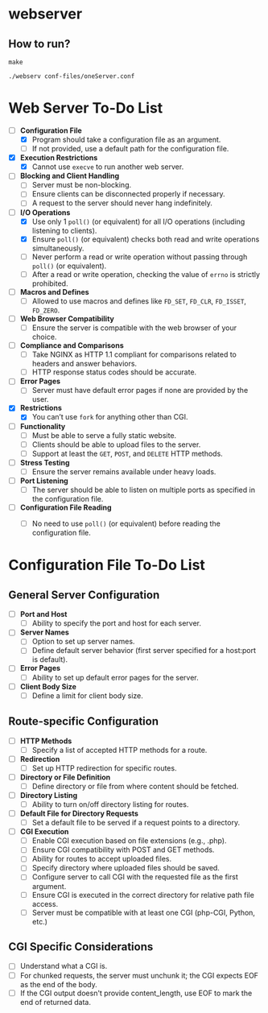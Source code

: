 # webserver

## How to run?

```
make

./webserv conf-files/oneServer.conf
```


# Web Server To-Do List

- [ ] **Configuration File**
  - [x] Program should take a configuration file as an argument.
  - [ ] If not provided, use a default path for the configuration file.

- [x] **Execution Restrictions**
  - [x] Cannot use `execve` to run another web server.

- [ ] **Blocking and Client Handling**
  - [ ] Server must be non-blocking.
  - [ ] Ensure clients can be disconnected properly if necessary.
  - [ ] A request to the server should never hang indefinitely.

- [ ] **I/O Operations**
  - [x] Use only 1 `poll()` (or equivalent) for all I/O operations (including listening to clients).
  - [x] Ensure `poll()` (or equivalent) checks both read and write operations simultaneously.
  - [ ] Never perform a read or write operation without passing through `poll()` (or equivalent).
  - [ ] After a read or write operation, checking the value of `errno` is strictly prohibited.
  
- [ ] **Macros and Defines**
  - [ ] Allowed to use macros and defines like `FD_SET`, `FD_CLR`, `FD_ISSET`, `FD_ZERO`.

- [ ] **Web Browser Compatibility**
  - [ ] Ensure the server is compatible with the web browser of your choice.

- [ ] **Compliance and Comparisons**
  - [ ] Take NGINX as HTTP 1.1 compliant for comparisons related to headers and answer behaviors.
  - [ ] HTTP response status codes should be accurate.

- [ ] **Error Pages**
  - [ ] Server must have default error pages if none are provided by the user.

- [x] **Restrictions**
  - [x] You can’t use `fork` for anything other than CGI.

- [ ] **Functionality**
  - [ ] Must be able to serve a fully static website.
  - [ ] Clients should be able to upload files to the server.
  - [ ] Support at least the `GET`, `POST`, and `DELETE` HTTP methods.

- [ ] **Stress Testing**
  - [ ] Ensure the server remains available under heavy loads.

- [ ] **Port Listening**
  - [ ] The server should be able to listen on multiple ports as specified in the configuration file.

- [ ] **Configuration File Reading**
  - [ ] No need to use `poll()` (or equivalent) before reading the configuration file.


# Configuration File To-Do List

## **General Server Configuration**

- [ ] **Port and Host**
  - [ ] Ability to specify the port and host for each server.
  
- [ ] **Server Names**
  - [ ] Option to set up server names.
  - [ ] Define default server behavior (first server specified for a host:port is default).

- [ ] **Error Pages**
  - [ ] Ability to set up default error pages for the server.

- [ ] **Client Body Size**
  - [ ] Define a limit for client body size.

## **Route-specific Configuration**

- [ ] **HTTP Methods**
  - [ ] Specify a list of accepted HTTP methods for a route.

- [ ] **Redirection**
  - [ ] Set up HTTP redirection for specific routes.

- [ ] **Directory or File Definition**
  - [ ] Define directory or file from where content should be fetched.

- [ ] **Directory Listing**
  - [ ] Ability to turn on/off directory listing for routes.

- [ ] **Default File for Directory Requests**
  - [ ] Set a default file to be served if a request points to a directory.

- [ ] **CGI Execution**
  - [ ] Enable CGI execution based on file extensions (e.g., .php).
  - [ ] Ensure CGI compatibility with POST and GET methods.
  - [ ] Ability for routes to accept uploaded files.
  - [ ] Specify directory where uploaded files should be saved.
  - [ ] Configure server to call CGI with the requested file as the first argument.
  - [ ] Ensure CGI is executed in the correct directory for relative path file access.
  - [ ] Server must be compatible with at least one CGI (php-CGI, Python, etc.)

## **CGI Specific Considerations**

- [ ] Understand what a CGI is.
- [ ] For chunked requests, the server must unchunk it; the CGI expects EOF as the end of the body.
- [ ] If the CGI output doesn't provide content_length, use EOF to mark the end of returned data.
